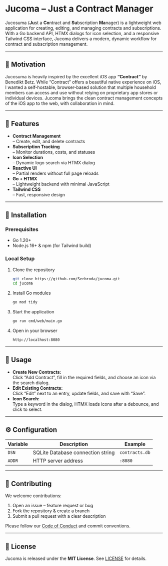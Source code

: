 # Jucoma – Just a Contract Manager

Jucosuma (**Ju**st a **Co**ntract and **Su**bscription **Ma**nager) is a lightweight web application for creating, editing, and managing contracts and subscriptions. With a Go backend API, HTMX dialogs for icon selection, and a responsive Tailwind CSS interface, Jucoma delivers a modern, dynamic workflow for contract and subscription management.

---

## 🎯 Motivation

Jucosuma is heavily inspired by the excellent iOS app **“Contract”** by Benedikt Betz. While “Contract” offers a beautiful native experience on iOS, I wanted a self-hostable, browser-based solution that multiple household members can access and use without relying on proprietary app stores or individual devices. Jucoma brings the clean contract management concepts of the iOS app to the web, with collaboration in mind.

---

## 📝 Features

- **Contract Management**  
  – Create, edit, and delete contracts  
- **Subscription Tracking**  
  – Monitor durations, costs, and statuses  
- **Icon Selection**  
  – Dynamic logo search via HTMX dialog  
- **Reactive UI**  
  – Partial renders without full page reloads  
- **Go + HTMX**  
  – Lightweight backend with minimal JavaScript  
- **Tailwind CSS**  
  – Fast, responsive design  

---

## 🔧 Installation

### Prerequisites

- Go 1.20+  
- Node.js 16+ & npm (for Tailwind build)  

### Local Setup

1. Clone the repository  
   ```bash
   git clone https://github.com/Serbroda/jucoma.git
   cd jucoma
   ```
2. Install Go modules  
   ```bash
   go mod tidy
   ```
3. Start the application  
   ```bash
   go run cmd/web/main.go
   ```
4. Open in your browser  
   ```
   http://localhost:8080
   ```

---

## 🚀 Usage

- **Create New Contracts:**  
  Click “Add Contract”, fill in the required fields, and choose an icon via the search dialog.  
- **Edit Existing Contracts:**  
  Click “Edit” next to an entry, update fields, and save with “Save”.  
- **Icon Search:**  
  Type a keyword in the dialog, HTMX loads icons after a debounce, and click to select.

---

## ⚙️ Configuration

| Variable | Description                       | Example        |
|----------|-----------------------------------|----------------|
| `DSN`    | SQLite Database connection string | `contracts.db` |
| `ADDR`   | HTTP server address               | `:8080`        |


---

## 🤝 Contributing

We welcome contributions:

1. Open an issue – feature request or bug  
2. Fork the repository & create a branch  
3. Submit a pull request with a clear description  

Please follow our [Code of Conduct](CODE_OF_CONDUCT.md) and commit conventions.

---

## 📄 License

Jucoma is released under the **MIT License**. See [LICENSE](LICENSE) for details.
